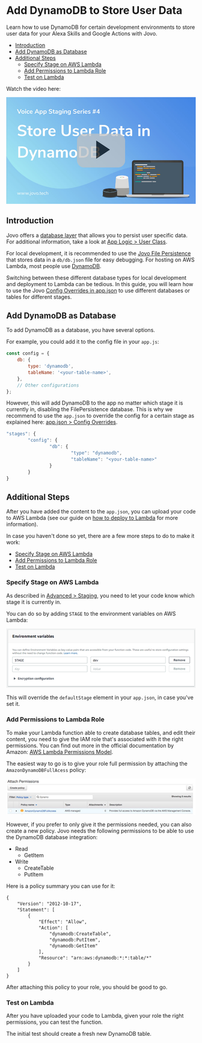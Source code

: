 # Add DynamoDB to Store User Data

Learn how to use DynamoDB for certain development environments to store user data for your Alexa Skills and Google Actions with Jovo.

* [Introduction](#introduction)
* [Add DynamoDB as Database](#add-dynamodb-as-database)
* [Additional Steps](#additional-steps)
   * [Specify Stage on AWS Lambda](#specify-stage-on-aws-lambda)
   * [Add Permissions to Lambda Role](#add-permissions-to-lambda-role)
   * [Test on Lambda](#test-on-lambda)

Watch the video here:

[![Video: Use DynamoDB to Store User Data in your Voice Apps](../img/video-dynamodb-dev.jpg "youtube-video")](https://www.youtube.com/watch?v=AevYJhAVQzg)

## Introduction

Jovo offers a [database layer](https://github.com/jovotech/jovo-framework-nodejs/blob/master/docs/06_integrations/databases 'docs/databases') that allows you to persist user specific data. For additional information, take a look at [App Logic > User Class](https://github.com/jovotech/jovo-framework-nodejs/blob/master/docs/04_app-logic/02_data/user.md 'docs/data/user').

For local development, it is recommended to use the [Jovo File Persistence](https://github.com/jovotech/jovo-framework-nodejs/blob/master/docs/06_integrations/databases#filepersistence 'docs/databases#filepersistence') that stores data in a `db/db.json` file for easy debugging. For hosting on AWS Lambda, most people use [DynamoDB](https://github.com/jovotech/jovo-framework-nodejs/blob/master/docs/06_integrations/databases#dynamodb 'docs/databases#dynamodb').

Switching between these different database types for local development and deployment to Lambda can be tedious. In this guide, you will learn how to use the Jovo [Config Overrides in app.json](https://github.com/jovotech/jovo-framework-nodejs/blob/master/docs/03_app-configuration/app-json.md#config-overrides 'docs/app-json#config-overrides') to use different databases or tables for different stages.

## Add DynamoDB as Database

To add DynamoDB as a database, you have several options.

For example, you could add it to the config file in your `app.js`:

```javascript
const config = {
    db: {
        type: 'dynamodb',
        tableName: '<your-table-name>',
    },
    // Other configurations
};
```

However, this will add DynamoDB to the app no matter which stage it is currently in, disabling the FilePersistence database. This is why we recommend to use the `app.json` to override the config for a certain stage as explained here: [app.json > Config Overrides](https://github.com/jovotech/jovo-framework-nodejs/blob/master/docs/03_app-configuration/app-json.md#config-overrides 'docs/app-json#config-overrides').

```javascript
"stages": {
        "config": {
                "db": {
                        "type": "dynamodb",
                        "tableName": "<your-table-name>"
                }
        }
}
```

## Additional Steps

After you have added the content to the `app.json`, you can upload your code to AWS Lambda (see our guide on [how to deploy to Lambda](./deploy-lambda-cli.md './deploy-lambda-cli') for more information). 

In case you haven't done so yet, there are a few more steps to do to make it work:

* [Specify Stage on AWS Lambda](#specify-stage-on-aws-lambda)
* [Add Permissions to Lambda Role](#add-permissions-to-lambda-role)
* [Test on Lambda](#test-on-lambda)


### Specify Stage on AWS Lambda

As described in [Advanced > Staging](https://github.com/jovotech/jovo-framework-nodejs/blob/master/docs/07_advanced#staging 'docs/advanced#staging'), you need to let your code know which stage it is currently in.

You can do so by adding `STAGE` to the environment variables on AWS Lambda:

![Staging environment variable in AWS Lambda](../img/staging-env-lambda.png "How to set the stage variable in Lambda")

This will override the `defaultStage` element in your `app.json`, in case you've set it.

### Add Permissions to Lambda Role

To make your Lambda function able to create database tables, and edit their content, you need to give the IAM role that's associated with it the right permissions. You can find out more in the official documentation by Amazon: [AWS Lambda Permissions Model](http://docs.aws.amazon.com/lambda/latest/dg/intro-permission-model.html). 

The easiest way to go is to give your role full permission by attaching the `AmazonDynamoDBFullAcess` policy:

![AWS Lambda DynamoDB Full Access](../img/dynamodb-fullaccess-permissions.jpg "How to give your Lambda role the right permissions for DynamoDB")

However, if you prefer to only give it the permissions needed, you can also create a new policy. Jovo needs the following permissions to be able to use the DynamoDB database integration:

* Read
   * GetItem
* Write
   * CreateTable
   * PutItem

Here is a policy summary you can use for it:

```
{
    "Version": "2012-10-17",
    "Statement": [
        {
            "Effect": "Allow",
            "Action": [
                "dynamodb:CreateTable",
                "dynamodb:PutItem",
                "dynamodb:GetItem"
            ],
            "Resource": "arn:aws:dynamodb:*:*:table/*"
        }
    ]
}
```

After attaching this policy to your role, you should be good to go.


### Test on Lambda

After you have uploaded your code to Lambda, given your role the right permissions, you can test the function.

The initial test should create a fresh new DynamoDB table.


<!--[metadata]: { "description": "Learn how to use DynamoDB to store user data for your Alexa Skills and Google Actions with Jovo." }-->
